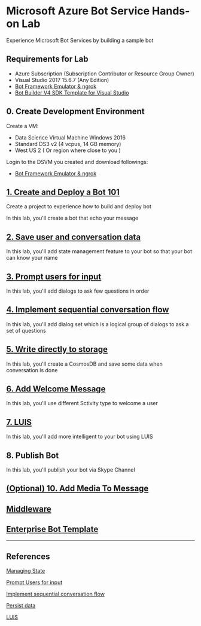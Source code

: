 # Microsoft Azure Bot Service Hands-on Lab

Experience Microsoft Bot Services by building a sample bot

## Requirements for Lab

- Azure Subscription (Subscription Contributor or Resource Group Owner)
- Visual Studio 2017 15.6.7 (Any Edition)
- [Bot Framework Emulator & ngrok](https://docs.microsoft.com/en-us/azure/bot-service/bot-service-debug-emulator?view=azure-bot-service-4.0)
- [Bot Builder V4 SDK Template for Visual Studio](https://marketplace.visualstudio.com/items?itemName=BotBuilder.botbuilderv4)

## 0. Create Development Environment

Create a VM:

* Data Science Virtual Machine Windows 2016
* Standard DS3 v2 (4 vcpus, 14 GB memory)
* West US 2 ( Or region where close to you )

Login to the DSVM you created and download followings:

* [Bot Framework Emulator & ngrok](https://docs.microsoft.com/en-us/azure/bot-service/bot-service-debug-emulator?view=azure-bot-service-4.0)

## [1. Create and Deploy a Bot 101](./01.CreateAndDeployBot.md)

Create a project to experience how to build and deploy bot

In this lab, you'll create a bot that echo your message

## [2. Save user and conversation data](./02.ManageState.md)

In this lab, you'll add state management feature to your bot so that your bot can know your name

## [3. Prompt users for input](./03.PromptUserInput.md)

In this lab, you'll add dialogs to ask few questions in order

## [4. Implement sequential conversation flow](./04.SequentialFlow.md)

In this lab, you'll add dialog set which is a logical group of dialogs to ask a set of questions

## [5. Write directly to storage](./05.PersistData.md)

In this lab, you'll create a CosmosDB and save some data when conversation is done

## [6. Add Welcome Message](./06.WelcomeMessage.md)

In this lab, you'll use different Sctivity type to welcome a user  

## [7. LUIS](./07.IntegrateLUIS.md)

In this lab, you'll add more intelligent to your bot using LUIS

## 8. Publish Bot

In this lab, you'll publish your bot via Skype Channel

## [(Optional) 10. Add Media To Message](./10.AddMediatoMessage.md)

## [Middleware](./08.Middleware.md)

## [Enterprise Bot Template](https://docs.microsoft.com/en-us/azure/bot-service/bot-builder-enterprise-template-overview?view=azure-bot-service-4.0)

---

## References

[Managing State](https://docs.microsoft.com/en-us/azure/bot-service/bot-builder-concept-state?view=azure-bot-service-4.0)

[Prompt Users for input](https://docs.microsoft.com/en-us/azure/bot-service/bot-builder-primitive-prompts?view=azure-bot-service-4.0&tabs=csharp)

[Implement sequential conversation flow](https://docs.microsoft.com/en-us/azure/bot-service/bot-builder-dialog-manage-conversation-flow?view=azure-bot-service-4.0&tabs=csharp)

[Persist data](https://docs.microsoft.com/en-us/azure/bot-service/bot-builder-tutorial-persist-user-inputs?view=azure-bot-service-4.0&tabs=csharp)

[LUIS](http://aihelpwebsite.com/Blog/EntryId/1033/Using-LUIS-Language-Understanding-Intelligent-Service-MS-Bot-Framework-V4-Preview-Edition)
